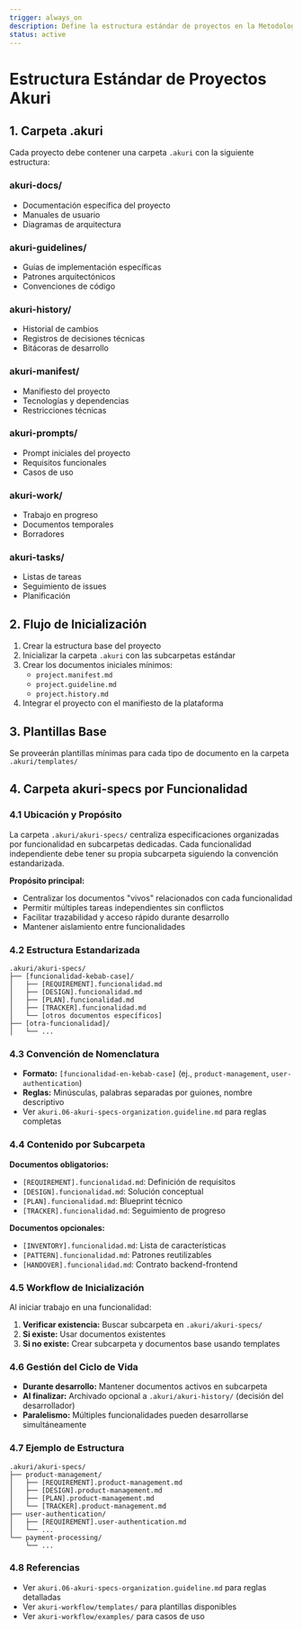 ```yaml
---
trigger: always_on
description: Define la estructura estándar de proyectos en la Metodología Akuri-oma, incluyendo la organización de la carpeta .akuri y sus subcarpetas.
status: active
---
```


# Estructura Estándar de Proyectos Akuri

## 1. Carpeta .akuri

Cada proyecto debe contener una carpeta `.akuri` con la siguiente estructura:

### akuri-docs/
- Documentación específica del proyecto
- Manuales de usuario
- Diagramas de arquitectura

### akuri-guidelines/
- Guías de implementación específicas
- Patrones arquitectónicos
- Convenciones de código

### akuri-history/
- Historial de cambios
- Registros de decisiones técnicas
- Bitácoras de desarrollo

### akuri-manifest/
- Manifiesto del proyecto
- Tecnologías y dependencias
- Restricciones técnicas

### akuri-prompts/
- Prompt iniciales del proyecto
- Requisitos funcionales
- Casos de uso

### akuri-work/
- Trabajo en progreso
- Documentos temporales
- Borradores

### akuri-tasks/
- Listas de tareas
- Seguimiento de issues
- Planificación

## 2. Flujo de Inicialización

1. Crear la estructura base del proyecto
2. Inicializar la carpeta `.akuri` con las subcarpetas estándar
3. Crear los documentos iniciales mínimos:
   - `project.manifest.md`
   - `project.guideline.md`
   - `project.history.md`
4. Integrar el proyecto con el manifiesto de la plataforma

## 3. Plantillas Base

Se proveerán plantillas mínimas para cada tipo de documento en la carpeta `.akuri/templates/`

## 4. Carpeta akuri-specs por Funcionalidad

### 4.1 Ubicación y Propósito
La carpeta `.akuri/akuri-specs/` centraliza especificaciones organizadas por funcionalidad en subcarpetas dedicadas. Cada funcionalidad independiente debe tener su propia subcarpeta siguiendo la convención estandarizada.

**Propósito principal:**
- Centralizar los documentos "vivos" relacionados con cada funcionalidad
- Permitir múltiples tareas independientes sin conflictos
- Facilitar trazabilidad y acceso rápido durante desarrollo
- Mantener aislamiento entre funcionalidades

### 4.2 Estructura Estandarizada
```
.akuri/akuri-specs/
├── [funcionalidad-kebab-case]/
│   ├── [REQUIREMENT].funcionalidad.md
│   ├── [DESIGN].funcionalidad.md
│   ├── [PLAN].funcionalidad.md
│   ├── [TRACKER].funcionalidad.md
│   └── [otros documentos específicos]
├── [otra-funcionalidad]/
│   └── ...
```

### 4.3 Convención de Nomenclatura
- **Formato:** `[funcionalidad-en-kebab-case]` (ej., `product-management`, `user-authentication`)
- **Reglas:** Minúsculas, palabras separadas por guiones, nombre descriptivo
- Ver `akuri.06-akuri-specs-organization.guideline.md` para reglas completas

### 4.4 Contenido por Subcarpeta
**Documentos obligatorios:**
- `[REQUIREMENT].funcionalidad.md`: Definición de requisitos
- `[DESIGN].funcionalidad.md`: Solución conceptual
- `[PLAN].funcionalidad.md`: Blueprint técnico
- `[TRACKER].funcionalidad.md`: Seguimiento de progreso

**Documentos opcionales:**
- `[INVENTORY].funcionalidad.md`: Lista de características
- `[PATTERN].funcionalidad.md`: Patrones reutilizables
- `[HANDOVER].funcionalidad.md`: Contrato backend-frontend

### 4.5 Workflow de Inicialización
Al iniciar trabajo en una funcionalidad:
1. **Verificar existencia:** Buscar subcarpeta en `.akuri/akuri-specs/`
2. **Si existe:** Usar documentos existentes
3. **Si no existe:** Crear subcarpeta y documentos base usando templates

### 4.6 Gestión del Ciclo de Vida
- **Durante desarrollo:** Mantener documentos activos en subcarpeta
- **Al finalizar:** Archivado opcional a `.akuri/akuri-history/` (decisión del desarrollador)
- **Paralelismo:** Múltiples funcionalidades pueden desarrollarse simultáneamente

### 4.7 Ejemplo de Estructura
```
.akuri/akuri-specs/
├── product-management/
│   ├── [REQUIREMENT].product-management.md
│   ├── [DESIGN].product-management.md
│   ├── [PLAN].product-management.md
│   └── [TRACKER].product-management.md
├── user-authentication/
│   ├── [REQUIREMENT].user-authentication.md
│   └── ...
└── payment-processing/
    └── ...
```

### 4.8 Referencias
- Ver `akuri.06-akuri-specs-organization.guideline.md` para reglas detalladas
- Ver `akuri-workflow/templates/` para plantillas disponibles
- Ver `akuri-workflow/examples/` para casos de uso